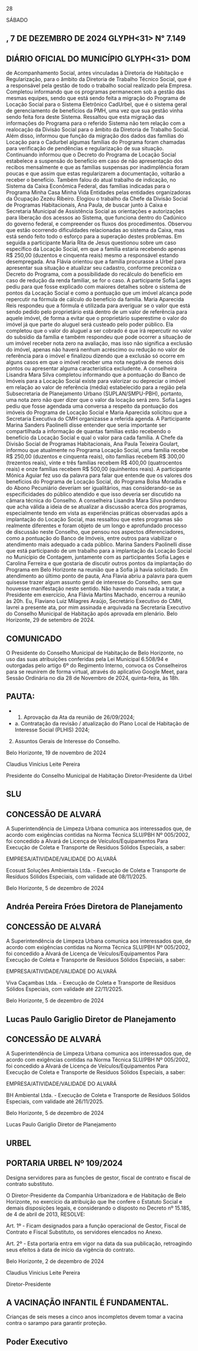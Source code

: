 <!-- image -->

28

SÁBADO

## , 7 DE DEZEMBRO DE 2024 GLYPH<31> N° 7.149

## DIÁRIO OFICIAL DO MUNICÍPIO GLYPH<31> DOM

de Acompanhamento Social, antes vinculadas à Diretoria de Habitação e Regularização, para o âmbito da Diretoria de Trabalho Técnico Social, que é a responsável pela gestão de todo o trabalho social realizado pela Empresa. Completou informando que os programas permanecem sob a gestão das mesmas equipes, sendo que está sendo feita a migração do Programa de Locação Social para o Sistema Eletrônico CadUrbel, que é o sistema geral de gerenciamento de benefícios da PMH, uma vez que sua gestão vinha sendo feita fora deste Sistema. Ressaltou que esta migração das informações do Programa para o referido Sistema não tem relação com a realocação da Divisão Social para o âmbito da Diretoria de Trabalho Social. Além disso, informou que função da migração dos dados das famílias do Locação para o Cadurbel algumas famílias do Programa foram chamadas para verificação de pendências e regularização de sua situação. Continuando informou que o Decreto do Programa de Locação Social estabelece a suspensão do benefício em caso de não apresentação dos recibos mensalmente e que as famílias suspensas por inadimplência foram poucas e que assim que estas regularizarem a documentação, voltarão a receber o benefício. Também falou do atual trabalho de indicação, no Sistema da Caixa Econômica Federal, das famílias indicadas para o Programa Minha Casa Minha Vida Entidades pelas entidades organizadoras da Ocupação Zezéu Ribeiro. Elogiou o trabalho da Chefe da Divisão Social de Programas Habitacionais, Ana Paula, de buscar junto à Caixa e Secretaria Municipal de Assistência Social as orientações e autorizações para liberação dos acessos ao Sistema, que funciona dentro do Cadúnico do governo federal, e compreender os fluxos dos procedimentos. Observou que estão ocorrendo dificuldades relacionadas ao sistema da Caixa, mas está sendo feito todo o esforço para a superação destes problemas. Em seguida a participante Maria Rita de Jesus questionou sobre um caso específico da Locação Social, em que a família estaria recebendo apenas R$ 250,00 (duzentos e cinquenta reais) mesmo a responsável estando desempregada. Ana Flávia orientou que a família procurasse a Urbel para apresentar sua situação e atualizar seu cadastro, conforme preconiza o Decreto do Programa, com a possibilidade do recálculo do benefício em caso de redução da renda familiar, se for o caso. A participante Sofia Lages pediu para que fosse explicado com maiores detalhes sobre o sistema de pontos da Locação Social e como a pontuação que um imóvel alcança pode repercutir na fórmula de cálculo do benefício da família. Maria Aparecida Reis respondeu que a fórmula é utilizada para averiguar se o valor que está sendo pedido pelo proprietário está dentro de um valor de referência para aquele imóvel, de forma a evitar que o proprietário superestime o valor do imóvel já que parte do aluguel será custeado pelo poder público. Ela completou que o valor do aluguel a ser cobrado é que irá repercutir no valor do subsídio da família e também respondeu que pode ocorrer a situação de um imóvel receber nota zero na avaliação, mas isso não significa a exclusão do imóvel, apenas não haverá nenhum acréscimo ou redução no valor de referência para o imóvel e finalizou dizendo que a exclusão só ocorre em alguns casos em que o imóvel receber uma nota negativa de menos dois pontos ou apresentar alguma característica excludente. A conselheira Lisandra Mara Silva completou informando que a pontuação do Banco de Imóveis para a Locação Social existe para valorizar ou depreciar o imóvel em relação ao valor de referência (média) estabelecido para a região pela Subsecretaria de Planejamento Urbano (SUPLAN/SMPU-PBH), portanto, uma nota zero não quer dizer que o valor da locação será zero. Sofia Lages pediu que fosse agendada uma conversa a respeito da pontuação dos imóveis do Programa de Locação Social e Maria Aparecida solicitou que a Secretaria Executiva do CMH organizasse a referida agenda. A Participante Marina Sanders Paolinelli disse entender que seria importante ser compartilhada a informação de quantas famílias estão recebendo o benefício da Locação Social e qual o valor para cada família. A Chefe da Divisão Social de Programas Habitacionais, Ana Paula Teixeira Goulart, informou que atualmente no Programa Locação Social, uma família recebe R$ 250,00 (duzentos e cinquenta reais), oito famílias recebem R$ 300,00 (trezentos reais), vinte e três famílias recebem R$ 400,00 (quatrocentos reais) e onze famílias recebem R$ 500,00 (quinhentos reais). A participante Mónica Aguiar fez uso da palavra para falar que entende que os valores dos benefícios do Programa de Locação Social, do Programa Bolsa Moradia e do Abono Pecuniário deveriam ser igualitários, mas considerando-se as especificidades do público atendido e que isso deveria ser discutido na câmara técnica do Conselho. A conselheira Lisandra Mara Silva ponderou que acha válida a ideia de se atualizar a discussão acerca dos programas, especialmente tendo em vista as experiências práticas observadas após a implantação do Locação Social, mas ressaltou que estes programas são realmente diferentes e foram objeto de um longo e aprofundado processo de discussão neste Conselho, que pensou nos aspectos diferenciadores, como a pontuação do Banco de Imóveis, entre outros para viabilizar o atendimento mais adequado a cada público. Marina Sanders Paolinelli disse que está participando de um trabalho para a implantação da Locação Social no Município de Contagem, juntamente com as participantes Sofia Lages e Carolina Ferreira e que gostaria de discutir outros pontos da implantação do Programa em Belo Horizonte na reunião que a Sofia já havia solicitado. Em atendimento ao último ponto de pauta, Ana Flavia abriu a palavra para quem quisesse trazer algum assunto geral de interesse do Conselho, sem que houvesse manifestação neste sentido. Não havendo mais nada a tratar, a Presidente em exercício, Ana Flávia Martins Machado, encerrou a reunião às 20h. Eu, Flaviano Luiz Milagres Araújo, Secretário Executivo do CMH, lavrei a presente ata, por mim assinada e arquivada na Secretaria Executivo do Conselho Municipal de Habitação após aprovada em plenário. Belo Horizonte, 29 de setembro de 2024.

## COMUNICADO

O Presidente do Conselho Municipal de Habitação de Belo Horizonte, no uso das suas atribuições conferidas pela Lei Municipal 6.508/94 e outorgadas pelo artigo 6º do Regimento Interno, convoca os Conselheiros para se reunirem de forma virtual, através do aplicativo Google Meet, para Sessão Ordinária no dia 28 de Novembro de 2024, quinta-feira, às 18h.

## PAUTA:

- 1) Aprovação da Ata da reunião de 26/09/2024;
- a. Contratação da revisão / atualização do Plano Local de Habitação de Interesse Social (PLHIS) 2024;

2) Assuntos Gerais de Interesse do Conselho.

Belo Horizonte, 19 de novembro de 2024

Claudius Vinícius Leite Pereira

Presidente do Conselho Municipal de Habitação Diretor-Presidente da Urbel

## SLU

## CONCESSÃO DE ALVARÁ

A Superintendência de Limpeza Urbana comunica aos interessados que, de acordo com exigências contidas na Norma Técnica SLU/PBH Nº 005/2002, foi concedido a Alvará de Licença de Veículos/Equipamentos Para Execução de Coleta e Transporte de Resíduos Sólidos Especiais, a saber:

EMPRESA/ATIVIDADE/VALIDADE DO ALVARÁ

Ecosust Soluções Ambientais Ltda. - Execução de Coleta e Transporte de Resíduos Sólidos Especiais, com validade até 08/11/2025.

Belo Horizonte, 5 de dezembro de 2024

## Andréa Pereira Fróes Diretora de Planejamento

## CONCESSÃO DE ALVARÁ

A Superintendência de Limpeza Urbana comunica aos interessados que, de acordo com exigências contidas na Norma Técnica SLU/PBH Nº 005/2002, foi concedido a Alvará de Licença de Veículos/Equipamentos Para Execução de Coleta e Transporte de Resíduos Sólidos Especiais, a saber:

EMPRESA/ATIVIDADE/VALIDADE DO ALVARÁ

Viva Caçambas Ltda. - Execução de Coleta e Transporte de Resíduos Sólidos Especiais, com validade até 22/11/2025.

Belo Horizonte, 5 de dezembro de 2024

## Lucas Paulo Gariglio Diretor de Planejamento

## CONCESSÃO DE ALVARÁ

A Superintendência de Limpeza Urbana comunica aos interessados que, de acordo com exigências contidas na Norma Técnica SLU/PBH Nº 005/2002, foi concedido a Alvará de Licença de Veículos/Equipamentos Para Execução de Coleta e Transporte de Resíduos Sólidos Especiais, a saber:

EMPRESA/ATIVIDADE/VALIDADE DO ALVARÁ

BH Ambiental Ltda. - Execução de Coleta e Transporte de Resíduos Sólidos Especiais, com validade até 26/11/2025.

Belo Horizonte, 5 de dezembro de 2024

Lucas Paulo Gariglio Diretor de Planejamento

## URBEL

## PORTARIA URBEL Nº 109/2024

Designa servidores para as funções de gestor, fiscal de contrato e fiscal de contrato substituto.

O Diretor-Presidente da Companhia Urbanizadora e de Habitação de Belo Horizonte, no exercício da atribuição que lhe confere o Estatuto Social e demais disposições legais, e considerando o disposto no Decreto nº 15.185, de 4 de abril de 2013, RESOLVE:

Art. 1º - Ficam designados para a função operacional de Gestor, Fiscal de Contrato e Fiscal Substituto, os servidores elencados no Anexo.

Art. 2º - Esta portaria entra em vigor na data da sua publicação, retroagindo seus efeitos à data de início da vigência do contrato.

Belo Horizonte, 2 de dezembro de 2024

Claudius Vinicius Leite Pereira

Diretor-Presidente

## A VACINAÇÃO INFANTIL É FUNDAMENTAL.

Crianças de seis meses a cinco anos incompletos devem tomar a vacina contra o sarampo para garantir proteção.

## Poder Executivo

<!-- image -->